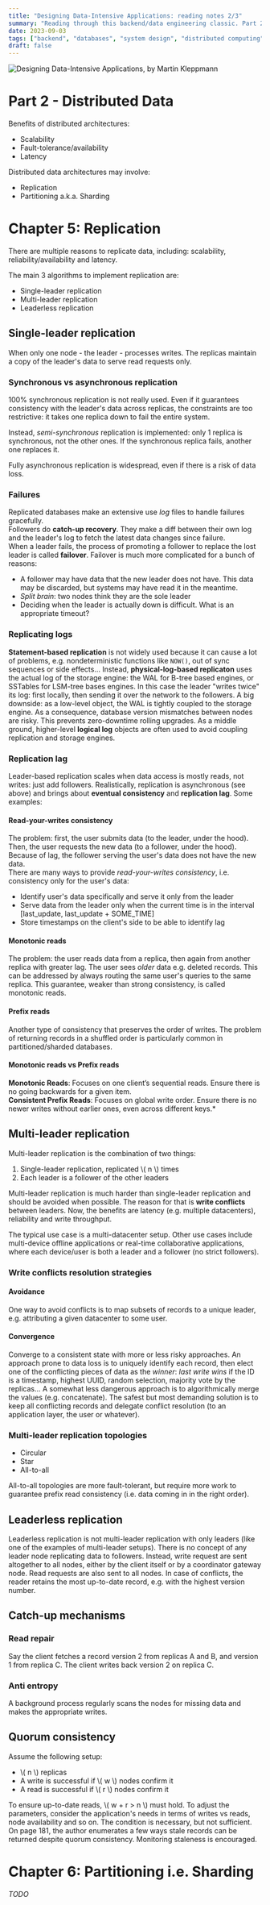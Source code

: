 ```yaml
---
title: "Designing Data-Intensive Applications: reading notes 2/3"
summary: "Reading through this backend/data engineering classic. Part 2: Distributed Data"
date: 2023-09-03
tags: ["backend", "databases", "system design", "distributed computing", "replication", "partitioning"]
draft: false
---
```


![Designing Data-Intensive Applications, by Martin Kleppmann](/res/designing_data_applications/designing-data-intensive-applications-martin-kleppmann.jpeg)

# Part 2 - Distributed Data

Benefits of distributed architectures:
* Scalability
* Fault-tolerance/availability
* Latency

Distributed data architectures may involve:
* Replication
* Partitioning a.k.a. Sharding

# Chapter 5: Replication

There are multiple reasons to replicate data, including: scalability, reliability/availability and latency.

The main 3 algorithms to implement replication are:
* Single-leader replication
* Multi-leader replication
* Leaderless replication

## Single-leader replication

When only one node - the leader - processes writes. The replicas maintain a copy of the leader's data to serve read requests only.

### Synchronous vs asynchronous replication

100% synchronous replication is not really used. Even if it guarantees consistency with the leader's data across replicas, the constraints are too restrictive: it takes one replica down to fail the entire system.

Instead, *semi-synchronous* replication is implemented: only 1 replica is synchronous, not the other ones. If the synchronous replica fails, another one replaces it.

Fully asynchronous replication is widespread, even if there is a risk of data loss.

### Failures

Replicated databases make an extensive use *log* files to handle failures gracefully.  
Followers do **catch-up recovery**. They make a diff between their own log and the leader's log to fetch the latest data changes since failure.  
When a leader fails, the process of promoting a follower to replace the lost leader is called  **failover**. Failover is much more complicated for a bunch of reasons:
* A follower may have data that the new leader does not have. This data may be discarded, but systems may have read it in the meantime.
* *Split brain*: two nodes think they are the sole leader
* Deciding when the leader is actually down is difficult. What is an appropriate timeout?

### Replicating logs

**Statement-based replication** is not widely used because it can cause a lot of problems, e.g. nondeterministic functions like `NOW()`, out of sync sequences or side effects...  Instead, **physical-log-based replicaton** uses the actual log of the storage engine: the WAL for B-tree based engines, or SSTables for LSM-tree bases engines. In this case the leader "writes twice" its log: first locally, then sending it over the network to the followers. A big downside: as a low-level object, the WAL is tightly coupled to the storage engine. As a consequence, database version mismatches between nodes are risky. This prevents zero-downtime rolling upgrades. As a middle ground, higher-level **logical log** objects are often used to avoid coupling replication and storage engines.

### Replication lag

Leader-based replication scales when data access is mostly reads, not writes: just add followers. Realistically, replication is asynchronous (see above) and brings about **eventual consistency** and **replication lag**. Some examples:

#### Read-your-writes consistency

The problem: first, the user submits data (to the leader, under the hood). Then, the user requests the new data (to a follower, under the hood). Because of lag, the follower serving the user's data does not have the new data.  
There are many ways to provide *read-your-writes consistency*, i.e. consistency only for the user's data:
* Identify user's data specifically and serve it only from the leader
* Serve data from the leader only when the current time is in the interval [last_update, last_update + SOME_TIME]
* Store timestamps on the client's side to be able to identify lag

#### Monotonic reads

The problem: the user reads data from a replica, then again from another replica with greater lag. The user sees *older* data e.g. deleted records. This can be addressed by always routing the same user's queries to the same replica. This guarantee, weaker than strong consistency, is called monotonic reads.

#### Prefix reads

Another type of consistency that preserves the order of writes. The problem of returning records in a shuffled order is particularly common in partitioned/sharded databases.

#### Monotonic reads vs Prefix reads

**Monotonic Reads**: Focuses on one client’s sequential reads. Ensure there is no going backwards for a given item.  
**Consistent Prefix Reads**: Focuses on global write order. Ensure there is no newer writes without earlier ones, even across different keys.*

## Multi-leader replication

Multi-leader replication is the combination of two things:
1) Single-leader replication, replicated \\( n \\) times
2) Each leader is a follower of the other leaders

Multi-leader replication is much harder than single-leader replication and should be avoided when possible. The reason for that is **write conflicts** between leaders. Now, the benefits are latency (e.g. multiple datacenters), reliability and write throughput.

The typical use case is a multi-datacenter setup. Other use cases include multi-device offline applications or real-time collaborative applications, where each device/user is both a leader and a follower (no strict followers).

### Write conflicts resolution strategies

#### Avoidance

One way to avoid conflicts is to map subsets of records to a unique leader, e.g. attributing a given datacenter to some user.

#### Convergence

Converge to a consistent state with more or less risky approaches. An approach prone to data loss is to uniquely identify each record, then elect one of the conflicting pieces of data as the *winner*: *last write wins* if the ID is a timestamp, highest UUID, random selection, majority vote by the replicas... A somewhat less dangerous approach is to algorithmically merge the values (e.g. concatenate). The safest but most demanding solution is to keep all conflicting records and delegate conflict resolution (to an application layer, the user or whatever).

### Multi-leader replication topologies

* Circular
* Star
* All-to-all

All-to-all topologies are more fault-tolerant, but require more work to guarantee prefix read consistency (i.e. data coming in in the right order).

## Leaderless replication

Leaderless replication is not multi-leader replication with only leaders (like one of the examples of multi-leader setups). There is no concept of any leader node replicating data to followers. Instead, write request are sent altogether to all nodes, either by the client itself or by a coordinator gateway node. Read requests are also sent to all nodes. In case of conflicts, the reader retains the most up-to-date record, e.g. with the highest version number.

## Catch-up mechanisms

### Read repair

Say the client fetches a record version 2 from replicas A and B, and version 1 from replica C. The client writes back version 2 on replica C.

### Anti entropy

A background process regularly scans the nodes for missing data and makes the appropriate writes.

## Quorum consistency

Assume the following setup:
* \\( n \\) replicas
* A write is successful if \\( w \\) nodes confirm it
* A read is successful if \\( r \\) nodes confirm it

To ensure up-to-date reads, \\( w + r > n \\) must hold. To adjust the parameters, consider the application's needs in terms of writes vs reads, node availability and so on. The condition is necessary, but not sufficient. On page 181, the author enumerates a few ways stale records can be returned despite quorum consistency. Monitoring staleness is encouraged.

# Chapter 6: Partitioning i.e. Sharding

*TODO*